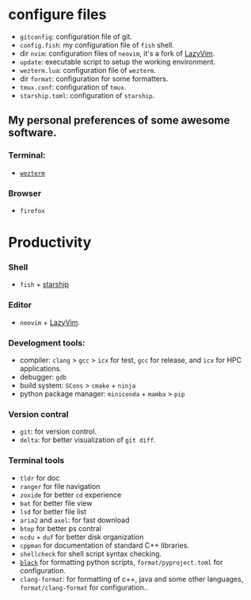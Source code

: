 # configure files

- `gitconfig`: configuration file of git.
- `config.fish`: my configuration file of `fish` shell.
- dir `nvim`: configuration files of `neovim`, it's a fork of [LazyVim](https://github.com/folke/lazy.nvim).
- `update`: executable script to setup the working environment.
- `wezterm.lua`: configuration file of `wezterm`.
- dir `format`: configuration for some formatters.
- `tmux.conf`: configuration of `tmux`.
- `starship.toml`: configuration of `starship`.

## My personal preferences of some awesome software.

### Terminal:

- [`wezterm`](https://wezfurlong.org/wezterm/)

### Browser

- `firefox`

# Productivity

### Shell

- `fish` + [starship](https://github.com/starship/starship)

### Editor

- `neovim` + [LazyVim](https://www.lazyvim.org).

### Develogment tools:

- compiler: `clang` > `gcc` > `icx` for test, `gcc` for release, and `icx` for HPC applications.
- debugger: `gdb`
- build system: `SCons` > `cmake` + `ninja`
- python package manager: `miniconda` + `mamba` > `pip`

### Version contral

- `git`: for version control.
- `delta`: for better visualization of `git diff`.

### Terminal tools

- `tldr` for doc
- `ranger` for file navigation
- `zoxide` for better `cd` experience
- `bat` for better file view
- `lsd` for better file list
- `aria2` and `axel`: for fast download
- `btop` for better ps contral
- `ncdu` + `duf` for better disk organization
- `cppman` for documentation of standard C++ libraries.
- `shellcheck` for shell script syntax checking.
- [`black`](https://github.com/psf/black) for formatting python scripts, `format/pyproject.toml` for configuration.
- `clang-format`: for formatting of c++, java and some other languages, `format/clang-format` for configuration..
